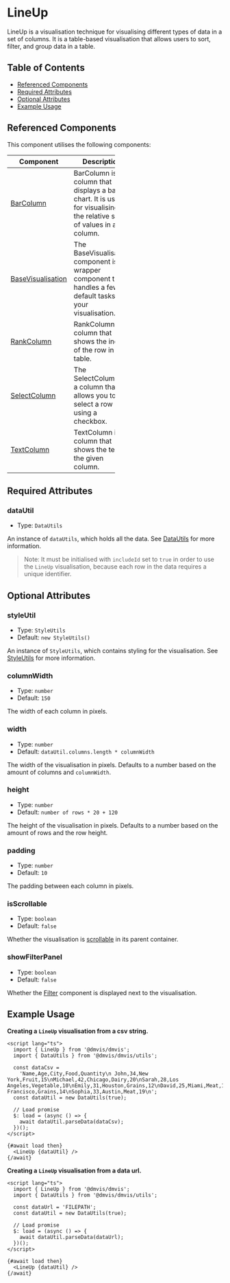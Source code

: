 # LineUp

LineUp is a visualisation technique for visualising different types of data in a set of columns. It is a table-based visualisation that allows users to sort, filter, and group data in a table.

## Table of Contents

- [Referenced Components](#referenced-components)
- [Required Attributes](#required-attributes)
- [Optional Attributes](#optional-attributes)
- [Example Usage](#example-usage)

## Referenced Components

This component utilises the following components:

<table style="width: 50%">
  <thead>
    <tr>
      <th style="width: 20%;">Component</th>
      <th style="width: 80%;">Description</th>
    </tr>
  </thead>
  <tbody>
    <tr>
      <td><a href="#/columns/BarColumn.md">BarColumn</a></td>
      <td>BarColumn is a column that displays a bar chart. It is useful for visualising the relative size of values in a column.</td>
    </tr>
    <tr>
      <td><a href="#/components/BaseVisualisation.md">BaseVisualisation</a></td>
      <td>The BaseVisualisation component is a wrapper component that handles a few default tasks for your visualisation.</td>
    </tr>
    <tr>
      <td><a href="#/columns/RankColumn.md">RankColumn</a></td>
      <td>RankColumn is a column that shows the index of the row in the table.</td>
    </tr>
    <tr>
      <td><a href="#/columns/SelectColumn.md">SelectColumn</a></td>
      <td>The SelectColumn is a column that allows you to select a row using a checkbox.</td>
    </tr>
    <tr>
      <td><a href="#/columns/TextColumn.md">TextColumn</a></td>
      <td>TextColumn is a column that shows the text of the given column.</td>
    </tr>
  </tbody>
</table>

## Required Attributes

### dataUtil

- Type: `DataUtils`

An instance of `dataUtils`, which holds all the data. See [DataUtils](utils/DataUtils.md) for more information.

> Note: It must be initialised with `includeId` set to `true` in order to use the `LineUp` visualisation, because each row in the data requires a unique identifier.

## Optional Attributes

### styleUtil

- Type: `StyleUtils`
- Default: `new StyleUtils()`

An instance of `StyleUtils`, which contains styling for the visualisation. See [StyleUtils](utils/StyleUtils.md) for more information.

### columnWidth

- Type: `number`
- Default: `150`

The width of each column in pixels.

### width

- Type: `number`
- Default: `dataUtil.columns.length * columnWidth`

The width of the visualisation in pixels. Defaults to a number based on the amount of columns and `columnWidth`.

### height

- Type: `number`
- Default: `number of rows * 20 + 120`

The height of the visualisation in pixels. Defaults to a number based on the amount of rows and the row height.

### padding

- Type: `number`
- Default: `10`

The padding between each column in pixels.

### isScrollable

- Type: `boolean`
- Default: `false`

Whether the visualisation is [scrollable](components/Scrollable.md) in its parent container.

### showFilterPanel

- Type: `boolean`
- Default: `false`

Whether the [Filter](components/Filter.md) component is displayed next to the visualisation.

## Example Usage

<b>Creating a `LineUp` visualisation from a csv string.</b>

```svelte
<script lang="ts">
  import { LineUp } from '@dmvis/dmvis';
  import { DataUtils } from '@dmvis/dmvis/utils';

  const dataCsv =
    'Name,Age,City,Food,Quantity\n John,34,New York,Fruit,15\nMichael,42,Chicago,Dairy,20\nSarah,28,Los Angeles,Vegetable,10\nEmily,31,Houston,Grains,12\nDavid,25,Miami,Meat,18\nLisa,39,Seattle,Fruit,22\nMatthew,47,Denver,Vegetable,16\nEmma,36,Boston,Dairy,25\nJames,29,San Francisco,Grains,14\nSophia,33,Austin,Meat,19\n';
  const dataUtil = new DataUtils(true);

  // Load promise
  $: load = (async () => {
    await dataUtil.parseData(dataCsv);
  })();
</script>

{#await load then}
  <LineUp {dataUtil} />
{/await}
```

<b>Creating a `LineUp` visualisation from a data url.</b>

```svelte
<script lang="ts">
  import { LineUp } from '@dmvis/dmvis';
  import { DataUtils } from '@dmvis/dmvis/utils';

  const dataUrl = 'FILEPATH';
  const dataUtil = new DataUtils(true);

  // Load promise
  $: load = (async () => {
    await dataUtil.parseData(dataUrl);
  })();
</script>

{#await load then}
  <LineUp {dataUtil} />
{/await}
```
